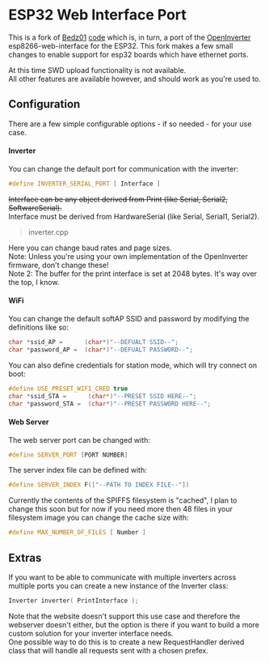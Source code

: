 # ESP32 Web Interface Port
This is a fork of [Bedz01](https://github.com/Bedz01) [code](https://github.com/Bedz01/esp32-web-interface-port) which is, in turn, a port of the [OpenInverter](https://openinverter.org) esp8266-web-interface for the ESP32. This fork makes a few small changes to enable support for esp32 boards which have ethernet ports.

At this time SWD upload functionality is not available.  
All other features are available however, and should work as you're used to.

## Configuration
There are a few simple configurable options - if so needed - for your use case.

#### Inverter
You can change the default port for communication with the inverter:
```C++
#define INVERTER_SERIAL_PORT [ Interface ]
```
~~Interface can be any object derived from Print (like Serial, Serial2, SoftwareSerial).~~  
Interface must be derived from HardwareSerial (like Serial, Serial1, Serial2).  

> inverter.cpp

Here you can change baud rates and page sizes.  
Note: Unless you're using your own implementation of the OpenInverter firmware, don't change these!  
Note 2: The buffer for the print interface is set at 2048 bytes. It's way over the top, I know.

#### WiFi
You can change the default softAP SSID and password by modifying the definitions like so:
```C++
char *ssid_AP =      (char*)"--DEFUALT SSID--";
char *password_AP =  (char*)"--DEFUALT PASSWORD--";
```

You can also define credentials for station mode, which will try connect on boot:
```C++
#define USE_PRESET_WIFI_CRED true
char *ssid_STA =      (char*)"--PRESET SSID HERE--";
char *password_STA =  (char*)"--PRESET PASSWORD HERE--";
```

#### Web Server
The web server port can be changed with:
```C++
#define SERVER_PORT [PORT NUMBER]
```

The server index file can be defined with:
```C++
#define SERVER_INDEX F(["--PATH TO INDEX FILE--"])
```

Currently the contents of the SPIFFS filesystem is "cached", I plan to change this soon but for now if you need more then 48 files in your filesystem image you can change the cache size with:
```C++
#define MAX_NUMBER_OF_FILES [ Number ]
```

## Extras
If you want to be able to communicate with multiple inverters across multiple ports you can create a new instance of the Inverter class:
```C++
Inverter inverter( PrintInterface );
```
Note that the website doesn't support this use case and therefore the webserver doesn't either, but the option is there if you want to build a more custom solution for your inverter interface needs.  
One possible way to do this is to create a new RequestHandler derived class that will handle all requests sent with a chosen prefex.
